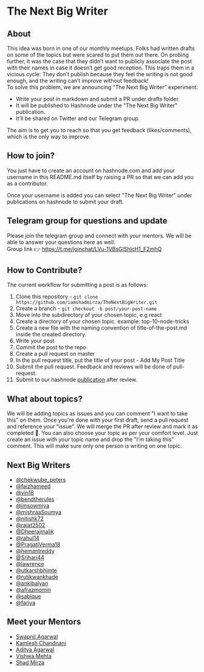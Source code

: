 # The Next Big Writer

## About

This idea was born in one of our monthly meetups. Folks had written drafts on some of the topics but were scared to put them out there. On probing further, it was the case that they didn’t want to publicly associate the post with their names in case it doesn’t get good reception. This traps them in a vicious cycle: They don’t publish because they feel the writing is not good enough, and the writing can’t improve without feedback!  
To solve this problem, we are announcing “The Next Big Writer” experiment:

* Write your post in markdown and submit a PR under drafts folder.
* It will be published to Hashnode under the "The Next Big Writer" publication.
* It’ll be shared on Twitter and our Telegram group.

The aim is to get you to reach so that you get feedback (likes/comments), which is the only way to improve.

## How to join?

You just have to create an account on hashnode.com and add your username in this README.md itself by raising a PR so that we can add you as a contributor.  

Once your username is added you can select "The Next Big Writer" under publications on hashnode to submit your draft.

## Telegram group for questions and update
Please join the telegram group and connect with your mentors. We will be able to answer your questions here as well.  
Group link 👉 https://t.me/joinchat/LVu-1VBsGlShlcH1_F2mhQ

## How to Contribute?

The current workflow for submitting a post is as follows:

1. Clone this repository - `git clone https://github.com/iamshadmirza/TheNextBigWriter.git`
2. Create a branch - `git checkout -b post/your-post-name`
3. Move into the subdirectory of your chosen topic, e.g react
4. Create a directory of your chosen topic. example: top-10-node-tricks
5. Create a new file with the naming convention of title-of-the-post.md inside the created directory.
6. Write your post
7. Commit the post to the repo
8. Create a pull request on master
9. In the pull request title, put the title of your post - Add My Post Title
10. Submit the pull request. Feedback and reviews will be done of pull-request. 
11. Submit to our hashnode [publication](https://thenextbigwriter.tech/) after review.

## What about topics?

We will be adding topics as issues and you can comment "I want to take this" on them. Once you're done with your first draft, send a pull request and reference your "issue". We will merge the PR after review and mark it as completed 🎉.
You can also choose your topic as per your comfort level. Just create an issue with your topic name and drop the "I'm taking this" comment. This will make sure only one person is writing on one topic.

## Next Big Writers

- [@chekwube_peters](https://hashnode.com/@chekwube_peters)
- [@faizhameed](https://hashnode.com/@faizhameed)
- [@vin18](https://hashnode.com/@vin18)
- [@bendtherules](https://hashnode.com/@bendtherules)
- [@imsowmiya](https://hashnode.com/@imsowmiya)
- [@mishraaSoumya](https://hashnode.com/@mishraaSoumya)
- [@nitishk72](https://hashnode.com/@nitishk72)
- [@rajat2502](https://hashnode.com/@rajat2502)
- [@Dheerajmalik](https://hashnode.com/@Dheerajmalik)
- [@rahul14](https://hashnode.com/@rahul14)
- [@PragatiVerma18](https://hashnode.com/@PragatiVerma18)
- [@hemantreddy](https://hashnode.com/@hemantreddy)
- [@Srihari44](https://hashnode.com/@Srihari44)
- [@lawrence](https://hashnode.com/@lawrence)
- [@utkarshbhimte](https://hashnode.com/@utkarshbhimte)
- [@rutikwankhade](https://hashnode.com/@rutikwankhade)
- [@ankibalyan](https://hashnode.com/@ankibalyan)
- [@afrazmomin](https://hashnode.com/@afrazmomin)
- [@sabique](https://hashnode.com/@sabiqueakhan)
- [@fariya](https://hashnode.com/@fariya)

## Meet your Mentors

- [Swapnil Agarwal](https://twitter.com/SwapAgarwal)
- [Kamlesh Chandnani](https://twitter.com/_kamlesh_)
- [Aditya Agarwal](https://twitter.com/dev__adi)
- [Vishwa Mehta](https://twitter.com/VishwaMehta30)
- [Shad Mirza](https://twitter.com/iamshadmirza)
